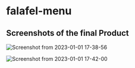 # falafel-menu

## Screenshots of the final Product

![Screenshot from 2023-01-01 17-38-56](https://user-images.githubusercontent.com/46927702/210176653-eacf328f-3b29-4eb5-a3be-ed360316c430.png)

![Screenshot from 2023-01-01 17-42-00](https://user-images.githubusercontent.com/46927702/210176625-075fff17-a4ed-4f77-8fe8-aeace1d76342.png)

